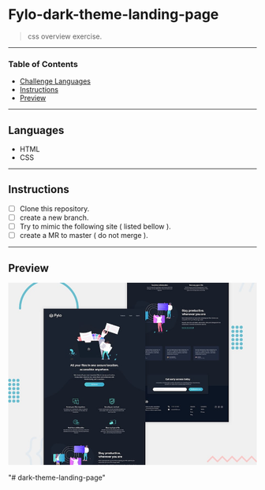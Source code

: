 
# Fylo-dark-theme-landing-page

> css overview exercise.

---

### Table of Contents

- [Challenge Languages](#Languages)
- [Instructions](#Instructions)
- [Preview](#Preview)

---

## Languages

* HTML
* CSS

---

## Instructions

- [ ] Clone this repository.
- [ ] create a new branch.
- [ ] Try to mimic the following site ( listed bellow ).
- [ ] create a MR to master ( do not merge ).

---

## Preview

![Design preview for the Fylo dark theme landing page challenge](./design/desktop-preview.jpg)


"# dark-theme-landing-page" 
